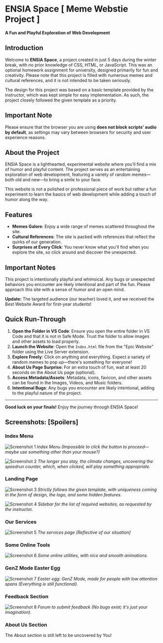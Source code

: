# ENSIA Space [ Meme Webstie Project ]

**A Fun and Playful Exploration of Web Development**

## Introduction
Welcome to **ENSIA Space**, a project created in just 5 days during the winter break, with no prior knowledge of CSS, HTML, or JavaScript. This was an optional homework assignment for university, designed primarily for fun and creativity. Please note that this project is filled with numerous memes and cultural references, and it is not intended to be taken seriously.

The design for this project was based on a basic template provided by the instructor, which was kept simple for easy implementation. As such, the project closely followed the given template as a priority.

## Important Note
Please ensure that the browser you are using **does not block scripts' audio by default**, as settings may vary between browsers for security and user experience reasons.

## About the Project
ENSIA Space is a lighthearted, experimental website where you'll find a mix of humor and playful content. The project serves as an entertaining exploration of web development, featuring a variety of random memes—both old and new—to bring a smile to your face.

This website is not a polished or professional piece of work but rather a fun experiment to learn the basics of web development while adding a touch of humor along the way.

## Features
- **Memes Galore**: Enjoy a wide range of memes scattered throughout the site.
- **Cultural References**: The site is packed with references that reflect the quirks of our generation.
- **Surprises at Every Click**: You never know what you'll find when you explore the site, so click around and discover the unexpected.

## Important Notes
This project is intentionally playful and whimsical. Any bugs or unexpected behaviors you encounter are likely intentional and part of the fun. Please approach this site with a sense of humor and an open mind.

**Update:** The targeted audience (our teacher) loved it, and we received the Best Website Award for first-year students!

## Quick Run-Through

1. **Open the Folder in VS Code**: Ensure you open the entire folder in VS Code and that it is not in Safe Mode. Trust the folder to allow images and other assets to load properly.
2. **Launch the Website**: Open the `Index.html` file from the "Epic Website" folder using the Live Server extension.
3. **Explore Freely**: Click on anything and everything. Expect a variety of random memes to pop up—there's something for everyone!
4. **About Us Page Surprise**: For an extra touch of fun, wait at least 20 seconds on the About Us page (optional).
5. **Access Metadata/Assets**: Metadata, icons, favicon, and other assets can be found in the Images, Videos, and Music folders.
6. **Intentional Bugs**: Any bugs you encounter are likely intentional, adding to the playful nature of the project.

---

**Good luck on your finals!** Enjoy the journey through ENSIA Space!

## Screenshots: [Spoilers]

### Index Menu
![Screenshot 1](Screenshots/w1.png)
*Index Menu (Impossible to click the button to proceed—maybe use something other than your mouse?)*

![Screenshot 2](Screenshots/w2.png)
*The longer you stay, the climate changes, uncovering the speedrun counter, which, when clicked, will play something appropriate.*

### Landing Page
![Screenshot 3](Screenshots/w3.png)
*Strictly follows the given template, with uniqueness coming in the form of design, the logo, and some hidden features.*

![Screenshot 4](Screenshots/w4.png)
*Sidebar for the list of required websites, as requested by the instructor.*

### Our Services
![Screenshot 5](Screenshots/w5.png)
*The services page [Reflective of our situation]*

### Some Online Tools
![Screenshot 6](Screenshots/w6.png)
*Some online utilities, with nice and smooth animations.*

### GenZ Mode Easter Egg
![Screenshot 7](Screenshots/w7.png)
*Easter egg: GenZ Mode, made for people with low attention spans (Everything is still functional).*

### Feedback Section
![Screenshot 8](Screenshots/w8.png)
*Forum to submit feedback (No bugs exist; it's just your imagination).*

### About Us Section

The About section is still left to be uncovered by You!
